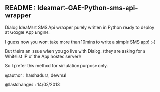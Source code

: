   README : Ideamart-GAE-Python-sms-api-wrapper
--------------------------------------

Dialog IdeaMart SMS Api wrapper purely written in Python ready to deploy at Google App Engine. 

I guess now you wont take more than 10mins to write a simple SMS app! ;-)

But theirs an issue when you go live with Dialog. (they are asking for a Whitelist IP of the App hosted server!) 

So I prefer this method for simulation purpose only.

@author : harshadura, dewmal

@lastchanged : 14/03/2013

